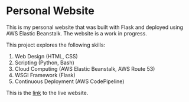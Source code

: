 # Personal Website

This is my personal website that was built with Flask and deployed using AWS Elastic Beanstalk. The website is a work in progress. 

This project explores the following skills:
  1. Web Design (HTML, CSS)
  2. Scripting (Python, Bash)
  3. Cloud Computing (AWS Elastic Beanstalk, AWS Route 53) 
  4. WSGI Framework (Flask)
  5. Continuous Deployment (AWS CodePipeline)

This is the [link](https://www.shivnarayanan.me) to the live website.

